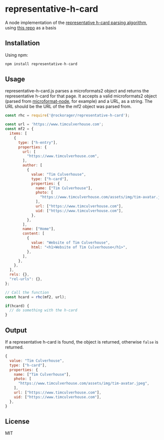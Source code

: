 # representative-h-card

A node implementation of the [representative h-card parsing algorithm](https://microformats.org/wiki/representative-h-card-parsing), using [this repo](https://github.com/indieweb/representative-h-card-php) as a basis

## Installation

Using npm:

```js
npm install representative-h-card
```

## Usage

representative-h-card.js parses a microformats2 object and returns the representative h-card for that page. It accepts a valid microformats2 object (parsed from [microformat-node](https://www.npmjs.com/package/microformat-node), for example) and a URL, as a string. The URL should be the URL of the the mf2 object was parsed from.

```js
const rhc = require('@rockorager/representative-h-card');

const url = 'https://www.timculverhouse.com';
const mf2 = {
  items: [
    {
      type: ["h-entry"],
      properties: {
        url: [
          "https://www.timculverhouse.com",
        ],
        author: [
          {
            value: "Tim Culverhouse",
            type: ["h-card"],
            properties: {
              name: ["Tim Culverhouse"],
              photo: [
                "https://www.timculverhouse.com/assets/img/tim-avatar.jpeg",
              ],
              url: ["https://www.timculverhouse.com"],
              uid: ["https://www.timculverhouse.com"],
            },
          },
        ],
        name: ["Home"],
        content: [
          {
            value: "Website of Tim Culverhouse",
            html: "<h1>Website of Tim Culverhouse</h1>",
          },
        ],
      },
    },
  ],
  rels: {},
  "rel-urls": {},
};

// Call the function
const hcard = rhc(mf2, url);

if(hcard) {
  // do something with the h-card
}
```
## Output

If a representative h-card is found, the object is returned, otherwise `false` is returned.

```js
{
  value: "Tim Culverhouse",
  type: ["h-card"],
  properties: {
    name: ["Tim Culverhouse"],
    photo: [
      "https://www.timculverhouse.com/assets/img/tim-avatar.jpeg",
    ],
    url: ["https://www.timculverhouse.com"],
    uid: ["https://www.timculverhouse.com"],
  },
}
```

## License
MIT